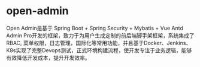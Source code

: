 # open-admin
Open Admin是基于 Spring Boot + Spring Security + Mybatis + Vue Antd Admin Pro开发的框架，致力于为用户生成定制的前后端脚手架框架，系统集成了RBAC, 菜单权限，日志管理，国际化等常用功能，并且基于Docker、Jenkins、K8s实现了完整Devops测试，正式环境构建流程，使开发专注于业务逻辑，能够有效降低开发成本，提升开发效率。
